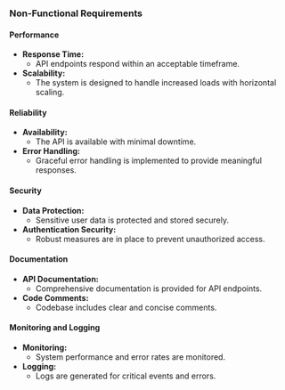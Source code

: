### Non-Functional Requirements

#### Performance
- **Response Time:**
  - API endpoints respond within an acceptable timeframe.
- **Scalability:**
  - The system is designed to handle increased loads with horizontal scaling.

#### Reliability
- **Availability:**
  - The API is available with minimal downtime.
- **Error Handling:**
  - Graceful error handling is implemented to provide meaningful responses.

#### Security
- **Data Protection:**
  - Sensitive user data is protected and stored securely.
- **Authentication Security:**
  - Robust measures are in place to prevent unauthorized access.

#### Documentation
- **API Documentation:**
  - Comprehensive documentation is provided for API endpoints.
- **Code Comments:**
  - Codebase includes clear and concise comments.

#### Monitoring and Logging
- **Monitoring:**
  - System performance and error rates are monitored.
- **Logging:**
  - Logs are generated for critical events and errors.
